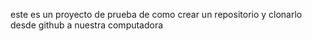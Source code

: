 este es un proyecto de prueba de como crear un repositorio y clonarlo desde github a nuestra computadora